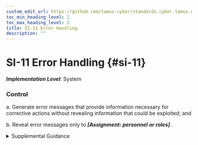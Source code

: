 ```yaml
---
custom_edit_url: https://github.com/tamus-cyber/standards.cyber.tamus.edu/tree/main/static/content/tamus.edu/TAMUS_profile.xml
toc_min_heading_level: 2
toc_max_heading_level: 2
title: SI-11 Error Handling
description: ""
---
```


# SI-11 Error Handling {#si-11}

_**Implementation Level**_: System

### Control

a. Generate error messages that provide information necessary for corrective actions without revealing information that could be exploited; and

b. Reveal error messages only to <strong>                     <em>[Assignment: personnel or roles]</em>                  </strong>.

<details>
  <summary>Supplemental Guidance</summary>

Organizations consider the structure and content of error messages. The extent to which systems can handle error conditions is guided and informed by organizational policy and operational requirements. Exploitable information includes stack traces and implementation details; erroneous logon attempts with passwords mistakenly entered as the username; mission or business information that can be derived from, if not stated explicitly by, the information recorded; and personally identifiable information, such as account numbers, social security numbers, and credit card numbers. Error messages may also provide a covert channel for transmitting information.

</details>

